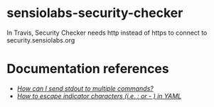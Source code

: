 # sensiolabs-security-checker
In Travis, Security Checker needs http instead of https to connect to security.sensiolabs.org

# Documentation references
* [*How can I send stdout to multiple commands?*](https://unix.stackexchange.com/questions/28503/how-can-i-send-stdout-to-multiple-commands)
* [*How to escape indicator characters (i.e. : or - ) in YAML*](https://stackoverflow.com/questions/11301650/how-to-escape-indicator-characters-i-e-or-in-yaml)

